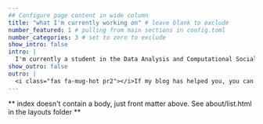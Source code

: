```yaml
---
## Configure page content in wide column
title: "what I'm currently working on" # leave blank to exclude
number_featured: 1 # pulling from main sections in config.toml
number_categories: 3 # set to zero to exclude
show_intro: false
intro: |
  I'm currently a student in the Data Analysis and Computational Social Science graduate program at the University of Massachusetts, Amherst. 
show_outro: false
outro: |
  <i class="fas fa-mug-hot pr2"></i>If my blog has helped you, you can [buy me a coffee](https://ko-fi.com/)!
---
```


** index doesn't contain a body, just front matter above.
See about/list.html in the layouts folder **
